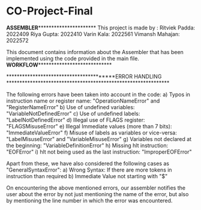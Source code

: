 # CO-Project-Final
****************************************ASSEMBLER**************************************************************
This project is made by : 
	    	Ritviek Padda:    2022409
            Riya Gupta:       2022410
            Varin Kala:       2022561
            Vimansh Mahajan:  2022572 
			
This document contains information about the Assembler that has been implemented using the code provided in the main file.        
****************************************WORKFLOW********************************************************************


****************************************ERROR HANDLING **************************************************************

The following errors have been taken into account in the code: 
a) Typos in instruction name or register name: "OperationNameError" and "RegisterNameError" 
b) Use of undefined variables: "VariableNotDefinedError"
c) Use of undefined labels: "LabelNotDefinedError"
d) Illegal use of FLAGS register: "FLAGSMisuseError" 
e) Illegal Immediate values (more than 7 bits): "ImmediateValueError"
f) Misuse of labels as variables or vice-versa: "LabelMisuseError" and "VariableMisuseError"
g) Variables not declared at the beginning: "VariableDefinitionError"
h) Missing hlt instruction: "EOFError"
i) hlt not being used as the last instruction: "ImproperEOFError"

Apart from these, we have also considered the following cases as "GeneralSyntaxError":
a) Wrong Syntax: If there are more tokens in instruction than required
b) Immediate Value not starting with "$"

On encountering the above mentioned errors, our assembler notifies the user about the error by not just mentioning the name of the error, but also by mentioning the line number in which the error was encountered.



